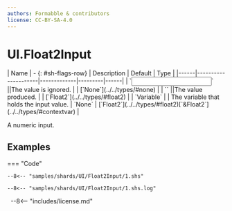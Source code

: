 ```yaml
---
authors: Formabble & contributors
license: CC-BY-SA-4.0
---
```



# UI.Float2Input

<div class="sh-parameters" markdown="1">
| Name | - {: #sh-flags-row} | Description | Default | Type |
|------|---------------------|-------------|---------|------|
| `<input>` ||The value is ignored. | | [`None`](../../types/#none) |
| `<output>` ||The value produced. | | [`Float2`](../../types/#float2) |
| `Variable` |  | The variable that holds the input value. | `None` | [`Float2`](../../types/#float2)[`&Float2`](../../types/#contextvar) |

</div>

A numeric input.

## Examples

=== "Code"

  ```x86asm linenums="1"
  --8<-- "samples/shards/UI/Float2Input/1.shs"
  ```

  ```
  --8<-- "samples/shards/UI/Float2Input/1.shs.log"
  ```
&nbsp;
--8<-- "includes/license.md"

